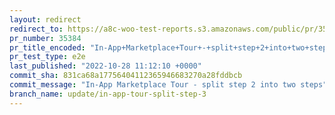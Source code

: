 ```yaml
---
layout: redirect
redirect_to: https://a8c-woo-test-reports.s3.amazonaws.com/public/pr/35384/e2e/index.html
pr_number: 35384
pr_title_encoded: "In-App+Marketplace+Tour+-+split+step+2+into+two+steps"
pr_test_type: e2e
last_published: "2022-10-28 11:12:10 +0000"
commit_sha: 831ca68a17756404112365946683270a28fddbcb
commit_message: "In-App Marketplace Tour - split step 2 into two steps"
branch_name: update/in-app-tour-split-step-3
---
```

